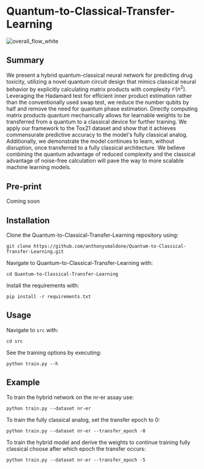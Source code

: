# Quantum-to-Classical-Transfer-Learning
![overall_flow_white](https://github.com/anthonysmaldone/Quantum-to-Classical-Transfer-Learning/assets/124306057/92d66e2c-533d-4fc5-97a9-754503c6ba50)

## Summary
We present a hybrid quantum-classical neural network for predicting drug toxicity, utilizing a novel quantum circuit design that mimics classical neural behavior by explicitly calculating matrix products with complexity $\mathcal{O}(n^2)$. Leveraging the Hadamard test for efficient inner product estimation rather than the conventionally used swap test, we reduce the number qubits by half and remove the need for quantum phase estimation. Directly computing matrix products quantum mechanically allows for learnable weights to be transferred from a quantum to a classical device for further training. We apply our framework to the Tox21 dataset and show that it achieves commensurate predictive accuracy to the model's fully classical analog. Additionally, we demonstrate the model continues to learn, without disruption, once transferred to a fully classical architecture. We believe combining the quantum advantage of reduced complexity and the classical advantage of noise-free calculation will pave the way to more scalable machine learning models.

## Pre-print
Coming soon

## Installation
Clone the Quantum-to-Classical-Transfer-Learning repository using:
```
git clone https://github.com/anthonysmaldone/Quantum-to-Classical-Transfer-Learning.git
```

Navigate to Quantum-to-Classical-Transfer-Learning with: 
```
cd Quantum-to-Classical-Transfer-Learning
```

Install the requirements with:
```
pip install -r requirements.txt
```

## Usage
Navigate to `src` with: 
```
cd src
```

See the training options by executing:
```
python train.py --h
```

## Example
To train the hybrid network on the nr-er assay use:
```
python train.py --dataset nr-er
```

To train the fully classical analog, set the transfer epoch to 0:
```
python train.py --dataset nr-er --transfer_epoch -0
```


To train the hybrid model and derive the weights to continue training fully classical choose after which epoch the transfer occurs:
```
python train.py --dataset nr-er --transfer_epoch -5
```
